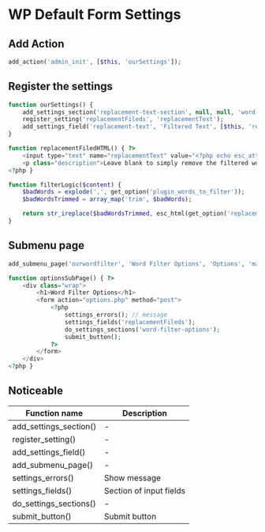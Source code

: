 # WP Default Form Settings

## Add Action

```php
add_action('admin_init', [$this, 'ourSettings']);
```

## Register the settings

```php
function ourSettings() {
    add_settings_section('replacement-text-section', null, null, 'word-filter-options');
    register_setting('replacementFileds', 'replacementText');
    add_settings_field('replacement-text', 'Filtered Text', [$this, 'replacementFiledHTML'], 'word-filter-options', 'replacement-text-section');
}

function replacementFiledHTML() { ?>
    <input type="text" name="replacementText" value="<?php echo esc_attr(get_option('replacementText', '***')); ?>">
    <p class="description">Leave blank to simply remove the filtered words.</p>
<?php }

function filterLogic($content) {
    $badWords = explode(',', get_option('plugin_words_to_filter'));
    $badWordsTrimmed = array_map('trim', $badWords);

    return str_ireplace($badWordsTrimmed, esc_html(get_option('replacementText', '****')), $content);
}
```

## Submenu page

```php
add_submenu_page('ourwordfilter', 'Word Filter Options', 'Options', 'manage_options', 'word-filter-options', [$this, 'optionsSubPage']);

function optionsSubPage() { ?>
    <div class="wrap">
        <h1>Word Filter Options</h1>
        <form action="options.php" method="post">
            <?php 
                settings_errors(); // message
                settings_fields('replacementFileds');
                do_settings_sections('word-filter-options');
                submit_button();
            ?>
        </form>
    </div>
<?php }
```

## Noticeable

| Function name | Description |
| ------------- | ----------- |
| add_settings_section() | - |
| register_setting() | - |
| add_settings_field() | - |
| add_submenu_page() | - |
| settings_errors() | Show message |
| settings_fields() | Section of input fields |
| do_settings_sections() | - |
| submit_button() | Submit button |

